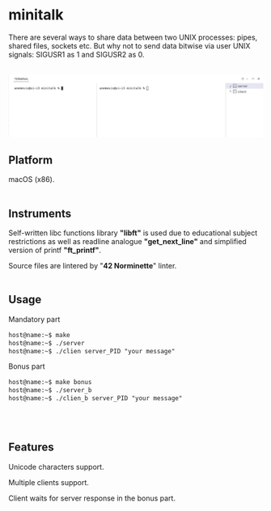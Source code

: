 # **minitalk**

There are several ways to share data between two UNIX processes: pipes, shared files, sockets etc. But why not to send data bitwise via user UNIX signals: SIGUSR1 as 1 and SIGUSR2 as 0.
<br><br>

<img src="readme/minitalk.gif" alt="drawing" width="750" title="room.rt"/>

## **Platform**
macOS (x86).
<br><br>

## **Instruments**

Self-written libc functions library **"libft"** is used due to educational subject restrictions as well as readline analogue **"get_next_line"** and simplified version of printf **"ft_printf"**.

Source files are lintered by "**42 Norminette**" linter.
<br><br>

## **Usage**

Mandatory part

```console
host@name:~$ make
host@name:~$ ./server
host@name:~$ ./clien server_PID "your message"
```

Bonus part

```console
host@name:~$ make bonus
host@name:~$ ./server_b
host@name:~$ ./clien_b server_PID "your message"
```
<br><br>


## **Features**

Unicode characters support.

Multiple clients support.

Client waits for server response in the bonus part.